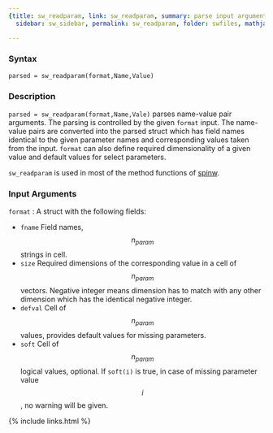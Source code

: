```yaml
---
{title: sw_readparam, link: sw_readparam, summary: parse input arguments, keywords: sample,
  sidebar: sw_sidebar, permalink: sw_readparam, folder: swfiles, mathjax: true}

---
```

 
### Syntax
 
`parsed = sw_readparam(format,Name,Value)`
 
### Description
 
`parsed = sw_readparam(format,Name,Vale)` parses name-value pair
arguments. The parsing is controlled by the given `format` input. The
name-value pairs are converted into the parsed struct which has field
names identical to the given parameter names and corresponding values
taken from the input. `format` can also define required dimensionality of
a given value and default values for select parameters.
 
`sw_readparam` is used in most of the method functions of [spinw](spinw).
 
### Input Arguments
 
`format`
: A struct with the following fields:
  * `fname` Field names, $$n_{param}$$ strings in cell.
  * `size` Required dimensions of the corresponding value in a cell of
    $$n_{param}$$ vectors. Negative integer means dimension has to match with
    any other dimension which has the identical negative integer.
  * `defval` Cell of $$n_{param}$$ values, provides default values for
    missing parameters.
  * `soft` Cell of $$n_{param}$$ logical values, optional. If `soft(i)` is
    true, in case of missing parameter value $$i$$, no warning will be
    given.
 

{% include links.html %}
